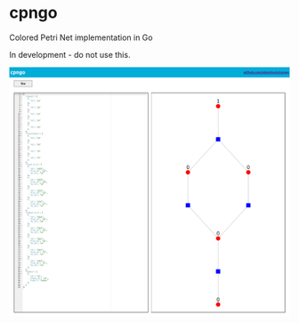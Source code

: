 # cpngo

Colored Petri Net implementation in Go

In development - do not use this.

![screenshot of a simple web UI](https://raw.githubusercontent.com/adamlouis/cpngo/main/img/cpngo.png)

